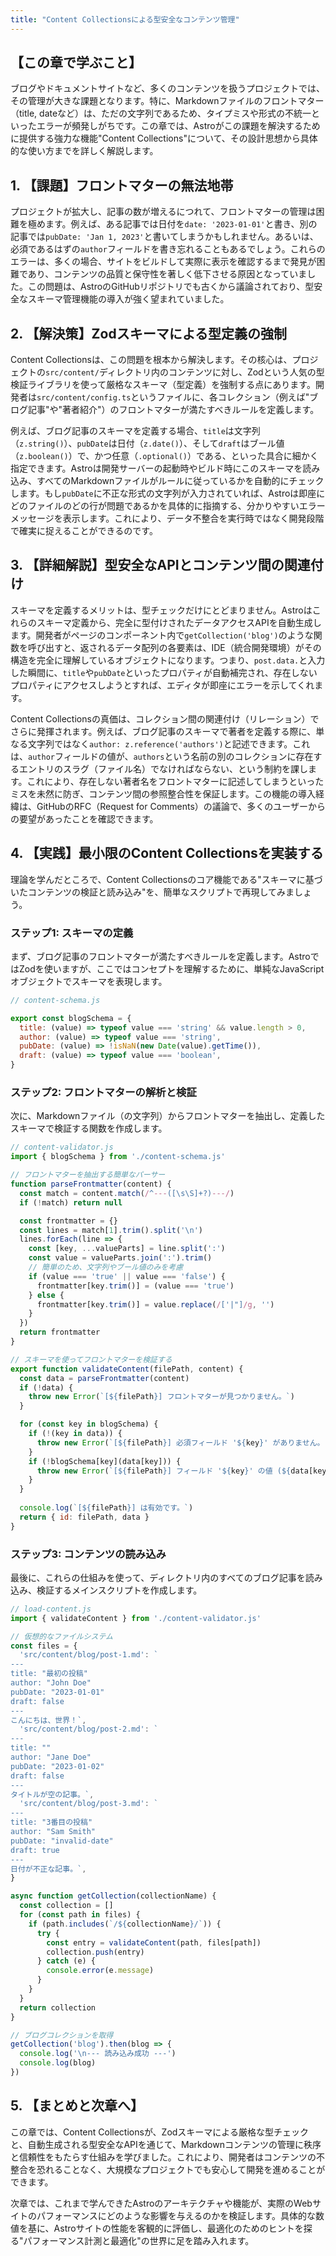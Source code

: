 ```yaml
---
title: "Content Collectionsによる型安全なコンテンツ管理"
---
```


## 【この章で学ぶこと】

ブログやドキュメントサイトなど、多くのコンテンツを扱うプロジェクトでは、その管理が大きな課題となります。特に、Markdownファイルのフロントマター（title, dateなど）は、ただの文字列であるため、タイプミスや形式の不統一といったエラーが頻発しがちです。この章では、Astroがこの課題を解決するために提供する強力な機能"Content Collections"について、その設計思想から具体的な使い方までを詳しく解説します。

## 1. 【課題】フロントマターの無法地帯

プロジェクトが拡大し、記事の数が増えるにつれて、フロントマターの管理は困難を極めます。例えば、ある記事では日付を`date: '2023-01-01'`と書き、別の記事では`pubDate: 'Jan 1, 2023'`と書いてしまうかもしれません。あるいは、必須であるはずの`author`フィールドを書き忘れることもあるでしょう。これらのエラーは、多くの場合、サイトをビルドして実際に表示を確認するまで発見が困難であり、コンテンツの品質と保守性を著しく低下させる原因となっていました。この問題は、AstroのGitHubリポジトリでも古くから議論されており、型安全なスキーマ管理機能の導入が強く望まれていました。

## 2. 【解決策】Zodスキーマによる型定義の強制

Content Collectionsは、この問題を根本から解決します。その核心は、プロジェクトの`src/content/`ディレクトリ内のコンテンツに対し、Zodという人気の型検証ライブラリを使って厳格なスキーマ（型定義）を強制する点にあります。開発者は`src/content/config.ts`というファイルに、各コレクション（例えば"ブログ記事"や"著者紹介"）のフロントマターが満たすべきルールを定義します。

例えば、ブログ記事のスキーマを定義する場合、`title`は文字列（`z.string()`）、`pubDate`は日付（`z.date()`）、そして`draft`はブール値（`z.boolean()`）で、かつ任意（`.optional()`）である、といった具合に細かく指定できます。Astroは開発サーバーの起動時やビルド時にこのスキーマを読み込み、すべてのMarkdownファイルがルールに従っているかを自動的にチェックします。もし`pubDate`に不正な形式の文字列が入力されていれば、Astroは即座にどのファイルのどの行が問題であるかを具体的に指摘する、分かりやすいエラーメッセージを表示します。これにより、データ不整合を実行時ではなく開発段階で確実に捉えることができるのです。

## 3. 【詳細解説】型安全なAPIとコンテンツ間の関連付け

スキーマを定義するメリットは、型チェックだけにとどまりません。Astroはこれらのスキーマ定義から、完全に型付けされたデータアクセスAPIを自動生成します。開発者がページのコンポーネント内で`getCollection('blog')`のような関数を呼び出すと、返されるデータ配列の各要素は、IDE（統合開発環境）がその構造を完全に理解しているオブジェクトになります。つまり、`post.data.`と入力した瞬間に、`title`や`pubDate`といったプロパティが自動補完され、存在しないプロパティにアクセスしようとすれば、エディタが即座にエラーを示してくれます。

Content Collectionsの真価は、コレクション間の関連付け（リレーション）でさらに発揮されます。例えば、ブログ記事のスキーマで著者を定義する際に、単なる文字列ではなく`author: z.reference('authors')`と記述できます。これは、`author`フィールドの値が、`authors`という名前の別のコレクションに存在するエントリのスラグ（ファイル名）でなければならない、という制約を課します。これにより、存在しない著者名をフロントマターに記述してしまうといったミスを未然に防ぎ、コンテンツ間の参照整合性を保証します。この機能の導入経緯は、GitHubのRFC（Request for Comments）の議論で、多くのユーザーからの要望があったことを確認できます。

## 4. 【実践】最小限のContent Collectionsを実装する

理論を学んだところで、Content Collectionsのコア機能である"スキーマに基づいたコンテンツの検証と読み込み"を、簡単なスクリプトで再現してみましょう。

### ステップ1: スキーマの定義

まず、ブログ記事のフロントマターが満たすべきルールを定義します。AstroではZodを使いますが、ここではコンセプトを理解するために、単純なJavaScriptオブジェクトでスキーマを表現します。

```javascript
// content-schema.js

export const blogSchema = {
  title: (value) => typeof value === 'string' && value.length > 0,
  author: (value) => typeof value === 'string',
  pubDate: (value) => !isNaN(new Date(value).getTime()),
  draft: (value) => typeof value === 'boolean',
}
```

### ステップ2: フロントマターの解析と検証

次に、Markdownファイル（の文字列）からフロントマターを抽出し、定義したスキーマで検証する関数を作成します。

```javascript
// content-validator.js
import { blogSchema } from './content-schema.js'

// フロントマターを抽出する簡単なパーサー
function parseFrontmatter(content) {
  const match = content.match(/^---([\s\S]+?)---/)
  if (!match) return null

  const frontmatter = {}
  const lines = match[1].trim().split('\n')
  lines.forEach(line => {
    const [key, ...valueParts] = line.split(':')
    const value = valueParts.join(':').trim()
    // 簡単のため、文字列やブール値のみを考慮
    if (value === 'true' || value === 'false') {
      frontmatter[key.trim()] = (value === 'true')
    } else {
      frontmatter[key.trim()] = value.replace(/['|"]/g, '')
    }
  })
  return frontmatter
}

// スキーマを使ってフロントマターを検証する
export function validateContent(filePath, content) {
  const data = parseFrontmatter(content)
  if (!data) {
    throw new Error(`[${filePath}] フロントマターが見つかりません。`)
  }

  for (const key in blogSchema) {
    if (!(key in data)) {
      throw new Error(`[${filePath}] 必須フィールド '${key}' がありません。`)
    }
    if (!blogSchema[key](data[key])) {
      throw new Error(`[${filePath}] フィールド '${key}' の値 (${data[key]}) が不正です。`)
    }
  }
  
  console.log(`[${filePath}] は有効です。`)
  return { id: filePath, data }
}
```

### ステップ3: コンテンツの読み込み

最後に、これらの仕組みを使って、ディレクトリ内のすべてのブログ記事を読み込み、検証するメインスクリプトを作成します。

```javascript
// load-content.js
import { validateContent } from './content-validator.js'

// 仮想的なファイルシステム
const files = {
  'src/content/blog/post-1.md': `
---
title: "最初の投稿"
author: "John Doe"
pubDate: "2023-01-01"
draft: false
---
こんにちは、世界！`,
  'src/content/blog/post-2.md': `
---
title: ""
author: "Jane Doe"
pubDate: "2023-01-02"
draft: false
---
タイトルが空の記事。`,
  'src/content/blog/post-3.md': `
---
title: "3番目の投稿"
author: "Sam Smith"
pubDate: "invalid-date"
draft: true
---
日付が不正な記事。`,
}

async function getCollection(collectionName) {
  const collection = []
  for (const path in files) {
    if (path.includes(`/${collectionName}/`)) {
      try {
        const entry = validateContent(path, files[path])
        collection.push(entry)
      } catch (e) {
        console.error(e.message)
      }
    }
  }
  return collection
}

// ブログコレクションを取得
getCollection('blog').then(blog => {
  console.log('\n--- 読み込み成功 ---')
  console.log(blog)
})
```

## 5. 【まとめと次章へ】

この章では、Content Collectionsが、Zodスキーマによる厳格な型チェックと、自動生成される型安全なAPIを通じて、Markdownコンテンツの管理に秩序と信頼性をもたらす仕組みを学びました。これにより、開発者はコンテンツの不整合を恐れることなく、大規模なプロジェクトでも安心して開発を進めることができます。

次章では、これまで学んできたAstroのアーキテクチャや機能が、実際のWebサイトのパフォーマンスにどのような影響を与えるのかを検証します。具体的な数値を基に、Astroサイトの性能を客観的に評価し、最適化のためのヒントを探る"パフォーマンス計測と最適化"の世界に足を踏み入れます。